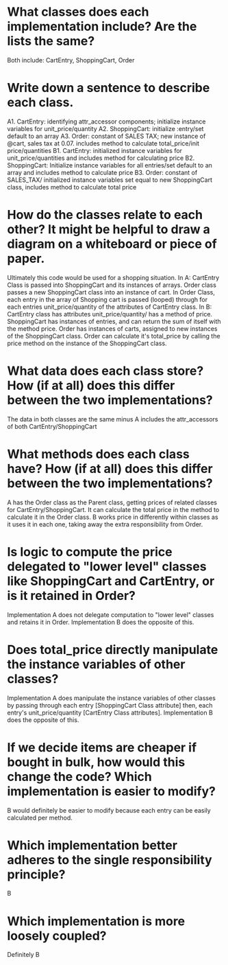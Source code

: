 # What classes does each implementation include? Are the lists the same?
Both include: CartEntry, ShoppingCart, Order
# Write down a sentence to describe each class.
A1. CartEntry: identifying attr_accessor components; initialize instance variables for unit_price/quantity
A2. ShoppingCart: initialize :entry/set default to an array
A3. Order: constant of SALES TAX; new instance of @cart, sales tax at 0.07. includes method to calculate total_price/init price/quantities
B1. CartEntry: initialized instance variables for unit_price/quantities and includes method for calculating price
B2. ShoppingCart: Initialize instance variables for all entries/set default to an array and includes method to calculate price
B3. Order: constant of SALES_TAX/ initialized instance variables set equal to new ShoppingCart class, includes method to calculate total price
# How do the classes relate to each other? It might be helpful to draw a diagram on a whiteboard or piece of paper.
Ultimately this code would be used for a shopping situation. In A: CartEntry Class is passed into ShoppingCart and its instances of arrays. Order class passes a new ShoppingCart class into an instance of cart. In Order Class, each entry in the array of Shopping cart is passed (looped) through for each entries unit_price/quantity of the attributes of CartEntry class. In B: CartEntry class has attributes unit_price/quantity/ has a method of price. ShoppingCart has instances of entries, and can return the sum of itself with the method price. Order has instances of carts, assigned to new instances of the ShoppingCart class. Order can calculate it's total_price by calling the price method on the instance of the ShoppingCart class.
 # What data does each class store? How (if at all) does this differ between the two implementations? 
 The data in both classes are the same minus A includes the attr_accessors of both CartEntry/ShoppingCart
 # What methods does each class have? How (if at all) does this differ between the two implementations?
 A has the Order class as the Parent class, getting prices of related classes for CartEntry/ShoppingCart. It can calculate the total price in the method to calculate it in the Order class. B works price in differently within classes as it uses it in each one, taking away the extra responsibility from Order.
 # Is logic to compute the price delegated to "lower level" classes like ShoppingCart and CartEntry, or is it retained in Order?
 Implementation A does not delegate computation to "lower level" classes and retains it in Order. Implementation B does the opposite of this. 
# Does total_price directly manipulate the instance variables of other classes?
Implementation A does manipulate the instance variables of other classes by passing through each entry [ShoppingCart Class attribute] then, each entry's unit_price/quantity [CartEntry Class attributes]. Implementation B does the opposite of this.
# If we decide items are cheaper if bought in bulk, how would this change the code? Which implementation is easier to modify?
B would definitely be easier to modify because each entry can be easily calculated per method.
# Which implementation better adheres to the single responsibility principle?
B
# Which implementation is more loosely coupled?
Definitely B 